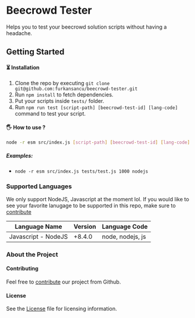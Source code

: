 # Beecrowd Tester
Helps you to test your beecrowd solution scripts without having a headache.

## Getting Started
#### ⏳ Installation
1. Clone the repo by executing `git clone git@github.com:furkansancu/beecrowd-tester.git`
2. Run `npm install` to fetch dependencies.
3. Put your scripts inside `tests/` folder.
4. Run `npm run test [script-path] [beecrowd-test-id] [lang-code]` command to test your script.

#### 🖐 How to use ?
```bash
node -r esm src/index.js [script-path] [beecrowd-test-id] [lang-code]
```
##### Examples:
- `node -r esm src/index.js tests/test.js 1000 nodejs`

### Supported Languages
We only support NodeJS, Javascript at the moment lol.
If you would like to see your favorite lanugage to be supported in this repo, make sure to [contribute](https://github.com/furkansancu/beecrowd-tester/pulls)

| Language Name | Version | Language Code |
| ----------- | ----------- | ----------- |
| Javascript - NodeJS | +8.4.0 | node, nodejs, js |

### About the Project

#### Contributing
Feel free to [contribute](https://github.com/furkansancu/beecrowd-tester/pulls) our project from Github.

#### License
See the [License](./LICENSE) file for licensing information.